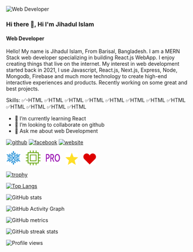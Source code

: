 ![Web Developer](https://i.ibb.co/7GBRggW/jihad-profile-removebg.png)

### Hi there 👋, Hi I'm Jihadul  Islam
#### Web Developer

Hello! My name is Jihadul Islam, From Barisal, Bangladesh. I am a MERN Stack web developer specializing in building React.js WebApp. I enjoy creating things that live on the internet. My interest in web development started back in 2021, I use Javascript, React.js, Next.js, Express, Node, Mongodb, Firebase and much more technology to create high-end interactive experiences and products. Recently working on some great and best projects.

Skills:
✅-HTML 
✅HTML
✅HTML
✅HTML 
✅HTML
✅HTML
✅HTML
✅HTML 
✅HTML
✅HTML
✅HTML
✅HTML 

- 🌱 I’m currently learning React 
- 👯 I’m looking to collaborate on github 
- 💬 Ask me about web Development 


[<img src='https://cdn.jsdelivr.net/npm/simple-icons@3.0.1/icons/github.svg' alt='github' height='40'>](https://github.com/mdjihadislam166)  [<img src='https://cdn.jsdelivr.net/npm/simple-icons@3.0.1/icons/facebook.svg' alt='facebook' height='40'>](https://www.facebook.com/https://web.facebook.com/profile.php?id=100063686046846)  [<img src='https://cdn.jsdelivr.net/npm/simple-icons@3.0.1/icons/icloud.svg' alt='website' height='40'>](https://jihadul-islam-portfolio-react.vercel.app/)  

<a href='https://archiveprogram.github.com/'><img src='https://raw.githubusercontent.com/acervenky/animated-github-badges/master/assets/acbadge.gif' width='40' height='40'></a> <a href='https://docs.github.com/en/developers'><img src='https://raw.githubusercontent.com/acervenky/animated-github-badges/master/assets/devbadge.gif' width='40' height='40'></a> <a href='https://github.com/pricing'><img src='https://raw.githubusercontent.com/acervenky/animated-github-badges/master/assets/pro.gif' width='40' height='40'></a> <a href='https://stars.github.com/'><img src='https://raw.githubusercontent.com/acervenky/animated-github-badges/master/assets/starbadge.gif' width='35' height='35'></a> <a href='https://docs.github.com/en/github/supporting-the-open-source-community-with-github-sponsors'><img src='https://raw.githubusercontent.com/acervenky/animated-github-badges/master/assets/sponsorbadge.gif' width='35' height='35'></a> 

[![trophy](https://github-profile-trophy.vercel.app/?username=mdjihadislam166)](https://github.com/ryo-ma/github-profile-trophy)

[![Top Langs](https://github-readme-stats.vercel.app/api/top-langs/?username=mdjihadislam166)](https://github.com/anuraghazra/github-readme-stats)

![GitHub stats](https://github-readme-stats.vercel.app/api?username=mdjihadislam166&show_icons=true&count_private=true)  

![GitHub Activity Graph](https://activity-graph.herokuapp.com/graph?username=mdjihadislam166)  

![GitHub metrics](https://metrics.lecoq.io/mdjihadislam166)  

![GitHub streak stats](https://streak-stats.demolab.com/?user=mdjihadislam166)  

![Profile views](https://gpvc.arturio.dev/mdjihadislam166)  
